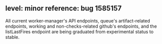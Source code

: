 level: minor
reference: bug 1585157
---
All current worker-manager's API endpoints, queue's artifact-related endpoints, working and non-checks-related github's endpoints, and the listLastFires endpoint are being graduated from experimental status to stable.